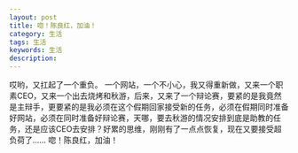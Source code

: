 ```yaml
---
layout: post
title: 唿！陈良红，加油！
category: 生活
tags: 生活
keywords: 生活
description: 
---
```

哎哟，又扛起了一个重负。
一个网站，一个不小心，我又得重新做，又来一个职素CEO，又来一个出去烧烤和秋游，后来，又来了一个辩论赛，要紧的是我竟然是主辩手，更要紧的是我必须在这个假期回家接受新的任务，必须在假期同时准备好网站，必须在同时准备好辩论赛，天哪，要去秋游的情况安排到底是助教的任务，还是应该CEO去安排？好累的思维，刚刚有了一点点恢复，现在又要接受超负荷了……
唿！陈良红，加油！